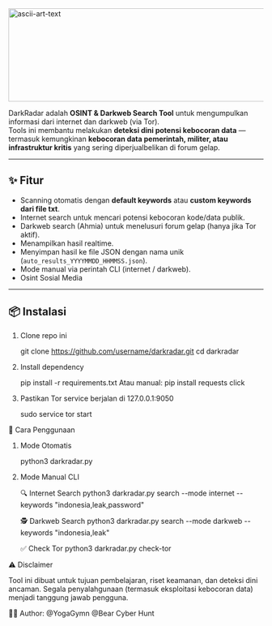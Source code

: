 <img width="874" height="184" alt="ascii-art-text" src="https://github.com/user-attachments/assets/4433b520-a904-4fa4-bc0d-96cbb66c791b" />




DarkRadar adalah **OSINT & Darkweb Search Tool** untuk mengumpulkan informasi dari internet dan darkweb (via Tor).  
Tools ini membantu melakukan **deteksi dini potensi kebocoran data** — termasuk kemungkinan **kebocoran data pemerintah, militer, atau infrastruktur kritis** yang sering diperjualbelikan di forum gelap.  

---

## ✨ Fitur
- Scanning otomatis dengan **default keywords** atau **custom keywords dari file txt**.
- Internet search untuk mencari potensi kebocoran kode/data publik.
- Darkweb search (Ahmia) untuk menelusuri forum gelap (hanya jika Tor aktif).
- Menampilkan hasil realtime.
- Menyimpan hasil ke file JSON dengan nama unik (`auto_results_YYYYMMDD_HHMMSS.json`).
- Mode manual via perintah CLI (internet / darkweb).
- Osint Sosial Media

---

## 📦 Instalasi
1. Clone repo ini
  
   git clone https://github.com/username/darkradar.git
   cd darkradar

2. Install dependency

   pip install -r requirements.txt
   Atau manual:
   pip install requests click

3. Pastikan Tor service berjalan di 127.0.0.1:9050

   sudo service tor start


🚀 Cara Penggunaan

1. Mode Otomatis

   python3 darkradar.py

2. Mode Manual CLI

   🔍 Internet Search
   python3 darkradar.py search --mode internet --keywords "indonesia,leak,password"

   🕵️ Darkweb Search
   python3 darkradar.py search --mode darkweb --keywords "indonesia,leak"

   ✅ Check Tor
   python3 darkradar.py check-tor

⚠️ Disclaimer

Tool ini dibuat untuk tujuan pembelajaran, riset keamanan, dan deteksi dini ancaman.
Segala penyalahgunaan (termasuk eksploitasi kebocoran data) menjadi tanggung jawab pengguna.

👨‍💻 Author: @YogaGymn @Bear Cyber Hunt




 
